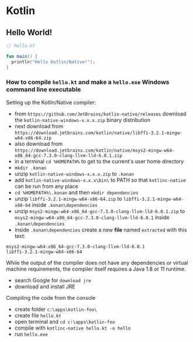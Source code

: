 # Kotlin


## Hello World!

```kt
// hello.kt

fun main() {
  println("Hello Kotlin/Native!");
}
```
### How to compile `hello.kt` and make a `hello.exe` Windows command line executable

Setting up the Kotlin/Native compiler:   
   
- from `https://github.com/JetBrains/kotlin-native/releases` download the `kotlin-native-windows-x.x.x.zip` binary distribution
- next download from `https://download.jetbrains.com/kotlin/native/libffi-3.2.1-mingw-w64-x86-64.zip`
- also download from `https://download.jetbrains.com/kotlin/native/msys2-mingw-w64-x86_64-gcc-7.3.0-clang-llvm-lld-6.0.1.zip`
- in a terminal `cd %HOMEPATH%` to get to the current's user home directory
- `mkdir .konan`
- unzip `kotlin-native-windows-x.x.x.zip` to `.konan`
- add `kotlin-native-windows-x.x.x\bin\` to PATH so that `kotlinc-native` can be run from any place
- `cd %HOMEPATH%\.konan` and then `mkdir dependencies`
- unzip `libffi-3.2.1-mingw-w64-x86-64.zip` to `libffi-3.2.1-mingw-w64-x86-64` inside `.konan\dependencies`
- unzip `msys2-mingw-w64-x86_64-gcc-7.3.0-clang-llvm-lld-6.0.1.zip` to `msys2-mingw-w64-x86_64-gcc-7.3.0-clang-llvm-lld-6.0.1` inside `.konan\dependencies`
- inside `.konan\dependencies` create a new **file** named `extracted` with this text:
```
msys2-mingw-w64-x86_64-gcc-7.3.0-clang-llvm-lld-6.0.1
libffi-3.2.1-mingw-w64-x86-64
```

While the output of the compiler does not have any dependencies or virtual machine requirements, the compiler itself requires a Java 1.8 or 11 runtime.   
   
- search Google for `download jre`
- download and install JRE

Compiling the code from the console

- create folder `c:\apps\kotlin-foo\`
- create file `hello.kt`
- open terminal and `cd c:\apps\kotlin-foo`
- compile with `kotlinc-native hello.kt -o hello`
- run `hello.exe`

